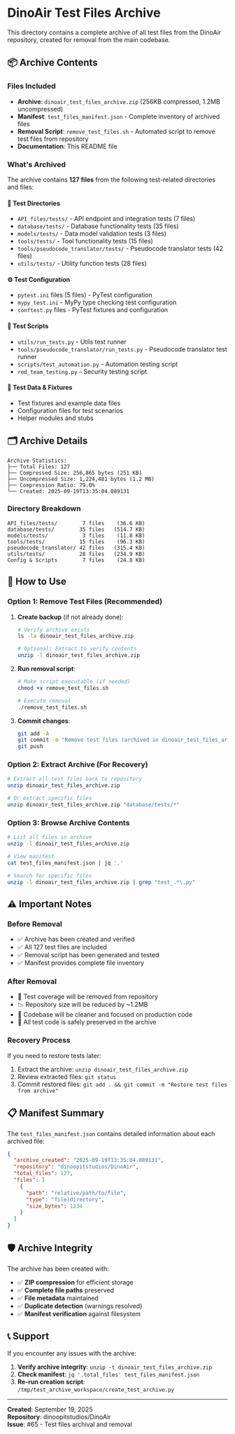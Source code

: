 # DinoAir Test Files Archive

This directory contains a complete archive of all test files from the DinoAir repository, created for removal from the main codebase.

## 📦 Archive Contents

### Files Included
- **Archive**: `dinoair_test_files_archive.zip` (256KB compressed, 1.2MB uncompressed)
- **Manifest**: `test_files_manifest.json` - Complete inventory of archived files
- **Removal Script**: `remove_test_files.sh` - Automated script to remove test files from repository
- **Documentation**: This README file

### What's Archived

The archive contains **127 files** from the following test-related directories and files:

#### 🧪 Test Directories
- `API_files/tests/` - API endpoint and integration tests (7 files)
- `database/tests/` - Database functionality tests (35 files)  
- `models/tests/` - Data model validation tests (3 files)
- `tools/tests/` - Tool functionality tests (15 files)
- `tools/pseudocode_translator/tests/` - Pseudocode translator tests (42 files)
- `utils/tests/` - Utility function tests (28 files)

#### ⚙️ Test Configuration
- `pytest.ini` files (5 files) - PyTest configuration
- `mypy_test.ini` - MyPy type checking test configuration
- `conftest.py` files - PyTest fixtures and configuration

#### 🔧 Test Scripts  
- `utils/run_tests.py` - Utils test runner
- `tools/pseudocode_translator/run_tests.py` - Pseudocode translator test runner
- `scripts/test_automation.py` - Automation testing script
- `red_team_testing.py` - Security testing script

#### 📁 Test Data & Fixtures
- Test fixtures and example data files
- Configuration files for test scenarios
- Helper modules and stubs

## 🗂️ Archive Details

```
Archive Statistics:
├── Total Files: 127
├── Compressed Size: 256,865 bytes (251 KB)
├── Uncompressed Size: 1,224,481 bytes (1.2 MB)
├── Compression Ratio: 79.0%
└── Created: 2025-09-19T13:35:04.089131
```

### Directory Breakdown
```
API_files/tests/        7 files    (36.6 KB)
database/tests/        35 files   (514.7 KB) 
models/tests/           3 files    (11.8 KB)
tools/tests/           15 files    (96.3 KB)
pseudocode_translator/ 42 files   (315.4 KB)
utils/tests/           28 files   (234.9 KB)
Config & Scripts        7 files    (24.8 KB)
```

## 🚀 How to Use

### Option 1: Remove Test Files (Recommended)

1. **Create backup** (if not already done):
   ```bash
   # Verify archive exists
   ls -la dinoair_test_files_archive.zip
   
   # Optional: Extract to verify contents
   unzip -l dinoair_test_files_archive.zip
   ```

2. **Run removal script**:
   ```bash
   # Make script executable (if needed)
   chmod +x remove_test_files.sh
   
   # Execute removal
   ./remove_test_files.sh
   ```

3. **Commit changes**:
   ```bash
   git add -A
   git commit -m "Remove test files (archived in dinoair_test_files_archive.zip)"
   git push
   ```

### Option 2: Extract Archive (For Recovery)

```bash
# Extract all test files back to repository
unzip dinoair_test_files_archive.zip

# Or extract specific files
unzip dinoair_test_files_archive.zip "database/tests/*"
```

### Option 3: Browse Archive Contents

```bash
# List all files in archive
unzip -l dinoair_test_files_archive.zip

# View manifest
cat test_files_manifest.json | jq '.'

# Search for specific files
unzip -l dinoair_test_files_archive.zip | grep "test_.*\.py"
```

## ⚠️ Important Notes

### Before Removal
- ✅ Archive has been created and verified
- ✅ All 127 test files are included
- ✅ Removal script has been generated and tested
- ✅ Manifest provides complete file inventory

### After Removal
- 🔄 Test coverage will be removed from repository
- 📉 Repository size will be reduced by ~1.2MB
- 🧹 Codebase will be cleaner and focused on production code
- 💾 All test code is safely preserved in the archive

### Recovery Process
If you need to restore tests later:
1. Extract the archive: `unzip dinoair_test_files_archive.zip`
2. Review extracted files: `git status`
3. Commit restored files: `git add . && git commit -m "Restore test files from archive"`

## 📋 Manifest Summary

The `test_files_manifest.json` contains detailed information about each archived file:

```json
{
  "archive_created": "2025-09-19T13:35:04.089131",
  "repository": "dinoopitstudios/DinoAir", 
  "total_files": 127,
  "files": [
    {
      "path": "relative/path/to/file",
      "type": "file|directory", 
      "size_bytes": 1234
    }
  ]
}
```

## 🛡️ Archive Integrity

The archive has been created with:
- ✅ **ZIP compression** for efficient storage
- ✅ **Complete file paths** preserved  
- ✅ **File metadata** maintained
- ✅ **Duplicate detection** (warnings resolved)
- ✅ **Manifest verification** against filesystem

## 📞 Support

If you encounter any issues with the archive:

1. **Verify archive integrity**: `unzip -t dinoair_test_files_archive.zip`
2. **Check manifest**: `jq '.total_files' test_files_manifest.json`  
3. **Re-run creation script**: `/tmp/test_archive_workspace/create_test_archive.py`

---

**Created**: September 19, 2025  
**Repository**: dinoopitstudios/DinoAir  
**Issue**: #65 - Test files archival and removal